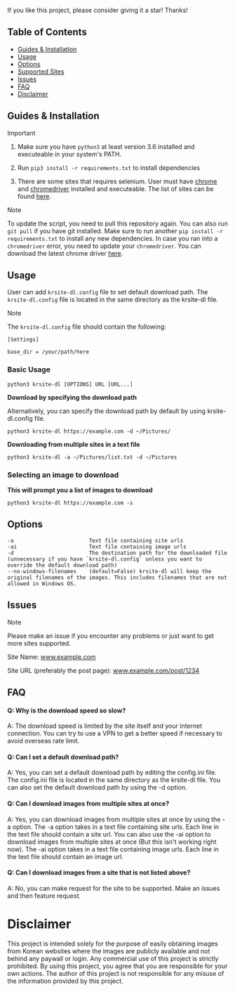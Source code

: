If you like this project, please consider giving it a star! Thanks!

## Table of Contents
* [Guides & Installation](#Guides--Installation)
* [Usage](#usage)
* [Options](#options)
* [Supported Sites](supported.md)
* [Issues](#issues)
* [FAQ](#faq)
* [Disclaimer](#disclaimer)

## Guides & Installation
> [!IMPORTANT]
> 1. Make sure you have `python3` at least version 3.6 installed and executeable in your system's PATH.
>
> 2. Run `pip3 install -r requirements.txt` to install dependencies
> 
> 3. There are some sites that requires selenium. User must have [chrome](https://www.google.com/chrome/) and [chromedriver](https://chromedriver.chromium.org/downloads) installed and executeable. The list of sites can be found [here](#supported-sites).

> [!NOTE]
> To update the script, you need to pull this repository again. You can also run `git pull` if you have git installed.
> Make sure to run another `pip install -r requirements.txt` to install any new dependencies.
> In case you ran into a `chromedriver` error, you need to update your `chromedriver`. You can download the latest chrome driver [here](https://chromedriver.chromium.org/downloads).

## Usage
User can add `krsite-dl.config` file to set default download path. The `krsite-dl.config` file is located in the same directory as the krsite-dl file.
> [!NOTE]
>
> The `krsite-dl.config` file should contain the following:
> ```
> [Settings]
>
> base_dir = /your/path/here
> ```

### Basic Usage
```python3 krsite-dl [OPTIONS] URL [URL...]```

**Download by specifying the download path**

Alternatively, you can specify the download path by default by using krsite-dl.config file.

```python3 krsite-dl https://example.com -d ~/Pictures/```


**Downloading from multiple sites in a text file**

```python3 krsite-dl -a ~/Pictures/list.txt -d ~/Pictures```

### Selecting an image to download

**This will prompt you a list of images to download**

```python3 krsite-dl https://example.com -s```


## Options
```
-a                        Text file containing site urls
-ai                       Text file containing image urls
-d                        The destination path for the downloaded file (unnecessary if you have `krsite-dl.config` unless you want to override the default download path)
--no-windows-filenames    (default=False) krsite-dl will keep the original filenames of the images. This includes filenames that are not allowed in Windows OS.
```

## Issues
> [!NOTE]
> Please make an issue if you encounter any problems or just want to get more sites supported.
>
> Site Name: www.example.com
>
> Site URL (preferably the post page): www.example.com/post/1234

## FAQ
#### Q: Why is the download speed so slow?
A: The download speed is limited by the site itself and your internet connection. You can try to use a VPN to get a better speed if necessary to avoid overseas rate limit.

#### Q: Can I set a default download path?
A: Yes, you can set a default download path by editing the config.ini file. The config.ini file is located in the same directory as the krsite-dl file. You can also set the default download path by using the -d option.

#### Q: Can I download images from multiple sites at once?
A: Yes, you can download images from multiple sites at once by using the -a option. The -a option takes in a text file containing site urls. Each line in the text file should contain a site url. You can also use the -ai option to download images from multiple sites at once (But this isn't working right now). The -ai option takes in a text file containing image urls. Each line in the text file should contain an image url.

#### Q: Can I download images from a site that is not listed above?
A: No, you can make request for the site to be supported. Make an issues and then feature request.


# Disclaimer

This project is intended solely for the purpose of easily obtaining images from Korean websites where the images are publicly available and not behind any paywall or login. Any commercial use of this project is strictly prohibited. By using this project, you agree that you are responsible for your own actions. The author of this project is not responsible for any misuse of the information provided by this project.